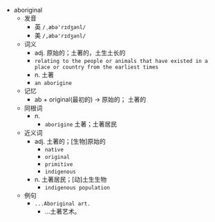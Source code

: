 - aboriginal
  - 发音
    - 英 `/ˌæbə'rɪdʒənl/`
    - 美 `/,æbə'rɪdʒənl/`
  - 词义
    - adj. 原始的；土著的，土生土长的
    - `relating to the people or animals that have existed in a place or country from the earliest times`
    - n. 土著
    - `an aborigine`
  - 记忆
    - ab + original(最初的) → 原始的； 土著的
  - 同根词
    - n.
      - `aborigine` 土著；土著居民
  - 近义词
    - adj. 土著的；[生物]原始的
      - `native`
      - `original`
      - `primitive`
      - `indigenous`
    - n. 土著居民；[动]土生生物
      - `indigenous population`
  - 例句
    - `...Aboriginal art.`
      - …土著艺术。

